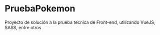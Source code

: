# PruebaPokemon
Proyecto de solución a la prueba tecnica de Front-end, utilizando VueJS, SASS, entre otros 
